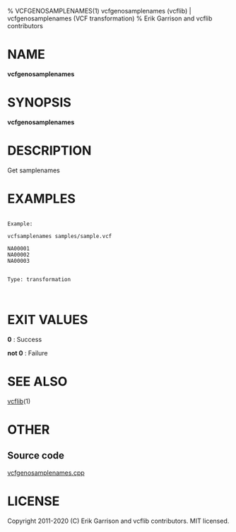 % VCFGENOSAMPLENAMES(1) vcfgenosamplenames (vcflib) | vcfgenosamplenames (VCF transformation)
% Erik Garrison and vcflib contributors

# NAME

**vcfgenosamplenames**

# SYNOPSIS

**vcfgenosamplenames**

# DESCRIPTION

Get samplenames





# EXAMPLES

```

Example:

vcfsamplenames samples/sample.vcf

NA00001
NA00002
NA00003


Type: transformation

      

```



# EXIT VALUES

**0**
: Success

**not 0**
: Failure

# SEE ALSO



[vcflib](./vcflib.md)(1)



# OTHER

## Source code

[vcfgenosamplenames.cpp](https://github.com/vcflib/vcflib/blob/master/src/vcfgenosamplenames.cpp)

# LICENSE

Copyright 2011-2020 (C) Erik Garrison and vcflib contributors. MIT licensed.

<!--
  Created with ./scripts/bin2md.rb scripts/bin2md-template.erb
-->
